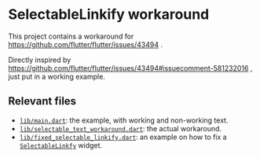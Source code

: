 # SelectableLinkify workaround

This project contains a workaround for https://github.com/flutter/flutter/issues/43494 .

Directly inspired by https://github.com/flutter/flutter/issues/43494#issuecomment-581232016 , just put in a working example.

## Relevant files

* [`lib/main.dart`](lib/main.dart): the example, with working and non-working text.
* [`lib/selectable_text_workaround.dart`](lib/selectable_text_workaround.dart#L74): the actual workaround.
* [`lib/fixed_selectable_linkify.dart`](lib/fixed_selectable_linkify.dart#L154): an example on how to fix a [`SelectableLinkfy`](https://pub.dev/packages/flutter_linkify) widget.